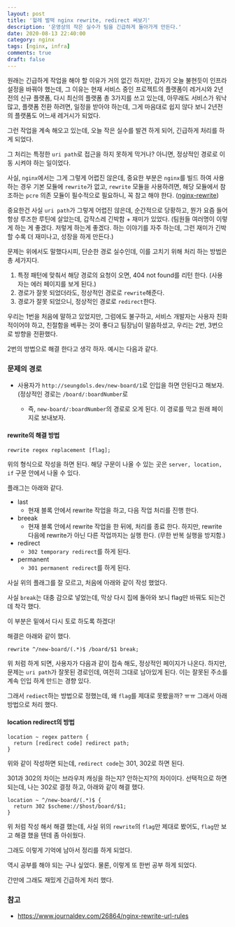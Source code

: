 ```yaml
---
layout: post
title: '헐레 벌떡 nginx rewrite, redirect 써보기'
description: '운영상의 작은 실수가 팀을 긴급하게 돌아가게 만든다.'
date: 2020-08-13 22:40:00
category: nginx
tags: [nginx, infra]
comments: true
draft: false
---
```


원래는 긴급하게 작업을 해야 할 이유가 거의 없긴 하지만, 갑자기 오늘 불현듯이 인프라 설정을 바꿔야 했는데, 그 이유는 현재 서비스 중인 프로젝트의 플랫폼이 레거시와 2년전의 신규 플랫폼, 다시 최신의 플랫폼 총 3가지를 쓰고 있는데, 아무래도 서비스가 워낙 많고, 플랫폼 전환 하려면, 일정을 받아야 하는데, 그게 마음대로 쉽지 않다 보니 2년전의 플랫폼도 어느새 레거시가 되었다.

그런 작업을 계속 해오고 있는데, 오늘 작은 실수를 발견 하게 되어, 긴급하게 처리를 하게 되었다.

그 처리는 특정한 `uri path`로 접근을 하지 못하게 막거나? 아니면, 정상적인 경로로 이동 시켜야 하는 일이었다.

사실, `nginx`에서는 그게 그렇게 어렵진 않은데, 중요한 부분은 `nginx`를 빌드 하여 사용하는 경우 기본 모듈에 `rewrite`가 없고, `rewrite` 모듈을 사용하려면, 해당 모듈에서 참조하는 `pcre` 의존 모듈이 필수적으로 필요하니, 꼭 참고 해야 한다. ([nginx-rewrite](http://nginx.org/en/docs/http/ngx_http_rewrite_module.html))

중요한건 사실 `uri path`가 그렇게 어렵진 않은데, 순간적으로 당황하고, 뭔가 요즘 들어 항상 루즈한 루틴에 살았는데, 갑작스레 긴박함 + 재미가 있었다. (팀원들 여러명이 이렇게 하는 게 좋겠다. 저렇게 하는게 좋겠다. 하는 이야기를 자주 하는데, 그런 재미가 긴박할 수록 더 재미나고, 성장을 하게 만든다.)

문제는 위에서도 말했다시피, 단순한 경로 실수인데, 이를 고치기 위해 처리 하는 방법은 총 세가지다.

1. 특정 패턴에 맞춰서 해당 경로의 요청이 오면, 404 not found를 리턴 한다. (사용자는 에러 페이지를 보게 된다.)
2. 경로가 잘못 되었더라도, 정상적인 경로로 `rewrite`해준다.
3. 경로가 잘못 되었으니, 정상적인 경로로 `redirect`한다.

우리는 1번을 처음에 말하고 있었지만, 그럼에도 불구하고, 서비스 개발자는 사용자 친화적이어야 하고, 친절함을 베푸는 것이 좋다고 팀장님이 말씀하셨고, 우리는 2번, 3번으로 방향을 전환했다.

2번의 방법으로 해결 한다고 생각 하자. 예시는 다음과 같다.

### 문제의 경로

- 사용자가 `http://seungdols.dev/new-board/1`로 인입을 하면 안된다고 해보자. (정상적인 경로는 `/board/:boardNumber`로

  - 즉, `new-board/:boardNumber`의 경로로 오게 된다. 이 경로를 막고 원래 페이지로 보내보자.

#### rewrite의 해결 방법

```
rewrite regex replacement [flag];
```

위의 형식으로 작성을 하면 된다. 해당 구문이 나올 수 있는 곳은 `server, location, if` 구문 안에서 나올 수 있다.

플래그는 아래와 같다.

- last
  - 현재 블록 안에서 rewrite 작업을 하고, 다음 작업 처리를 진행 한다.
- breeak
  - 현재 블록 안에서 rewrite 작업을 한 뒤에, 처리를 종료 한다. 하지만, rewrite 다음에 rewrite가 아닌 다른 작업까지는 실행 한다. (무한 반복 실행을 방지함.)
- redirect
  - `302 temporary redirect`를 하게 된다.
- permanent
  - `301 permanent redirect`를 하게 된다.

사실 위의 플래그를 잘 모르고, 처음에 아래와 같이 작성 했었다.

사실 `break`는 대충 감으로 넣었는데, 막상 다시 집에 돌아와 보니 flag만 바꿔도 되는건데 착각 했다.

이 부분은 밑에서 다시 토로 하도록 하겠다!

해결은 아래와 같이 했다.

```nginx
rewrite ^/new-board/(.*)$ /board/$1 break;
```

위 처럼 하게 되면, 사용자가 다음과 같이 접속 해도, 정상적인 페이지가 나온다. 하지만, 문제는 `uri path`가 잘못된 경로인데, 여전히 그대로 남아있게 된다. 이는 잘못된 주소를 계속 인입 하게 만드는 경향 있다.

그래서 `rediect`하는 방법으로 정했는데, 왜 `flag`를 제대로 못봤을까? ㅠㅠ 그래서 아래 방법으로 처리 했다.

#### location redirect의 방법

```
location ~ regex pattern {
  return [redirect code] redirect path;
}
```

위와 같이 작성하면 되는데, `redirect code`는 301, 302로 하면 된다.

301과 302의 차이는 브라우저 캐싱을 하는지? 안하는지?의 차이이다. 선택적으로 하면 되는데, 나는 302로 결정 하고, 아래와 같이 해결 했다.

```
location ~ ^/new-board/(.*)$ {
  return 302 $scheme://$host/board/$1;
}
```

위 처럼 작성 해서 해결 했는데, 사실 위의 `rewrite`의 `flag`만 제대로 봤어도, `flag`만 보고 해결 했을 텐데 좀 아쉬웠다.

그래도 이렇게 기억에 남아서 정리를 하게 되었다.

역시 공부를 해야 되는 구나 싶었다. 물론, 이렇게 또 한번 공부 하게 되었다.

간만에 그래도 재밌게 긴급하게 처리 했다.

### 참고

- https://www.journaldev.com/26864/nginx-rewrite-url-rules
